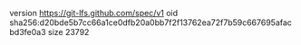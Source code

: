 version https://git-lfs.github.com/spec/v1
oid sha256:d20bde5b7cc66a1ce0dfb20a0bb7f2f13762ea72f7b59c667695afacbd3fe0a3
size 23792
